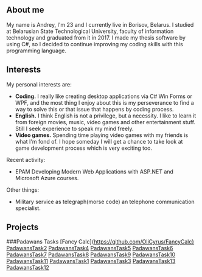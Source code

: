 ## About me

My name is Andrey, I'm 23 and I currently live in Borisov, Belarus. I studied at Belarusian State Technological University, faculty of information technology and graduated from it in 2017. I made my thesis software by using C#, so I decided to continue improving my coding skills with this programming language. 


## Interests

My personal interests are:
 - **Coding.** I really like creating desktop applications via C# Win Forms or WPF, and the most thing I enjoy about this is my perseverance to find a way to solve this or that issue that happens by coding process.
 -	**English.** I think English is not a privilege, but a necessity. I like to learn it from foreign movies, music, video games and other entertainment stuff. Still I seek experience to speak my mind freely.
 -	**Video games.** Spending time playing video games with my friends is what I'm fond of. I hope someday I will get a chance to take look at game development process which is very exciting too.

Recent activity:
 - EPAM Developing Modern Web Applications with ASP.NET and Microsoft Azure courses.
 
 Other things:
 - Military service as telegraph(morse code) an telephone communication specialist. 

## Projects
###Padawans Tasks
[Fancy Calc]{https://github.com/OliCyrus/FancyCalc}
[PadawansTask2](https://github.com/OliCyrus/PadawansTask2)
[PadawansTask4](https://github.com/OliCyrus/PadawansTask4)
[PadawansTask5](https://github.com/OliCyrus/PadawansTask5)
[PadawansTask6](https://github.com/OliCyrus/PadawansTask6)
[PadawansTask7](https://github.com/OliCyrus/PadawansTask7)
[PadawansTask8](https://github.com/OliCyrus/PadawansTask8)
[PadawansTask9](https://github.com/OliCyrus/PadawansTask9)
[PadawansTask10](https://github.com/OliCyrus/PadawansTask10)
[PadawansTask11](https://github.com/OliCyrus/PadawansTask11)
[PadawansTask1](https://github.com/OliCyrus/PadawansTask1)
[PadawansTask3](https://github.com/OliCyrus/PadawansTask3)
[PadawansTask13](https://github.com/OliCyrus/PadawansTask13)
[PadawansTask12](https://github.com/OliCyrus/PadawansTask12)
